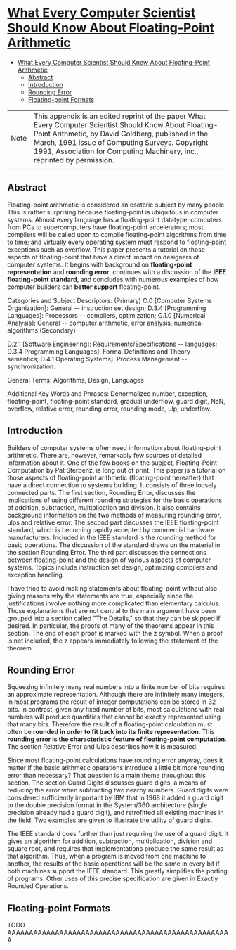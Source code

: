# [What Every Computer Scientist Should Know About Floating-Point Arithmetic](https://docs.oracle.com/cd/E19957-01/806-3568/ncg_goldberg.html)

- [What Every Computer Scientist Should Know About Floating-Point Arithmetic](#what-every-computer-scientist-should-know-about-floating-point-arithmetic)
  - [Abstract](#abstract)
  - [Introduction](#introduction)
  - [Rounding Error](#rounding-error)
  - [Floating-point Formats](#floating-point-formats)

|||
|-|-|
Note|This appendix is an edited reprint of the paper What Every Computer Scientist Should Know About Floating-Point Arithmetic, by David Goldberg, published in the March, 1991 issue of Computing Surveys. Copyright 1991, Association for Computing Machinery, Inc., reprinted by permission.
|||

## Abstract

Floating-point arithmetic is considered an esoteric subject by many people. This is rather surprising because floating-point is ubiquitous in computer systems. Almost every language has a floating-point datatype; computers from PCs to supercomputers have floating-point accelerators; most compilers will be called upon to compile floating-point algorithms from time to time; and virtually every operating system must respond to floating-point exceptions such as overflow. This paper presents a tutorial on those aspects of floating-point that have a direct impact on designers of computer systems. It begins with background on **floating-point representation** and **rounding error**, continues with a discussion of the **IEEE floating-point standard**, and concludes with numerous examples of how computer builders can **better support** floating-point.

Categories and Subject Descriptors: (Primary) C.0 [Computer Systems Organization]: General -- instruction set design; D.3.4 [Programming Languages]: Processors -- compilers, optimization; G.1.0 [Numerical Analysis]: General -- computer arithmetic, error analysis, numerical algorithms (Secondary)

D.2.1 [Software Engineering]: Requirements/Specifications -- languages; D.3.4 Programming Languages]: Formal Definitions and Theory -- semantics; D.4.1 Operating Systems]: Process Management -- synchronization.

General Terms: Algorithms, Design, Languages

Additional Key Words and Phrases: Denormalized number, exception, floating-point, floating-point standard, gradual underflow, guard digit, NaN, overflow, relative error, rounding error, rounding mode, ulp, underflow.

## Introduction

Builders of computer systems often need information about floating-point arithmetic. There are, however, remarkably few sources of detailed information about it. One of the few books on the subject, Floating-Point Computation by Pat Sterbenz, is long out of print. This paper is a tutorial on those aspects of floating-point arithmetic (floating-point hereafter) that have a direct connection to systems building. It consists of three loosely connected parts. The first section, Rounding Error, discusses the implications of using different rounding strategies for the basic operations of addition, subtraction, multiplication and division. It also contains background information on the two methods of measuring rounding error, ulps and relative error. The second part discusses the IEEE floating-point standard, which is becoming rapidly accepted by commercial hardware manufacturers. Included in the IEEE standard is the rounding method for basic operations. The discussion of the standard draws on the material in the section Rounding Error. The third part discusses the connections between floating-point and the design of various aspects of computer systems. Topics include instruction set design, optimizing compilers and exception handling.

I have tried to avoid making statements about floating-point without also giving reasons why the statements are true, especially since the justifications involve nothing more complicated than elementary calculus. Those explanations that are not central to the main argument have been grouped into a section called "The Details," so that they can be skipped if desired. In particular, the proofs of many of the theorems appear in this section. The end of each proof is marked with the z symbol. When a proof is not included, the z appears immediately following the statement of the theorem.

## Rounding Error

Squeezing infinitely many real numbers into a finite number of bits requires an approximate representation. Although there are infinitely many integers, in most programs the result of integer computations can be stored in 32 bits. In contrast, given any fixed number of bits, most calculations with real numbers will produce quantities that cannot be exactly represented using that many bits. Therefore the result of a floating-point calculation must often be **rounded in order to fit back into its finite representation**. This **rounding error is the characteristic feature of floating-point computation**. The section Relative Error and Ulps describes how it is measured.

Since most floating-point calculations have rounding error anyway, does it matter if the basic arithmetic operations introduce a little bit more rounding error than necessary? That question is a main theme throughout this section. The section Guard Digits discusses guard digits, a means of reducing the error when subtracting two nearby numbers. Guard digits were considered sufficiently important by IBM that in 1968 it added a guard digit to the double precision format in the System/360 architecture (single precision already had a guard digit), and retrofitted all existing machines in the field. Two examples are given to illustrate the utility of guard digits.

The IEEE standard goes further than just requiring the use of a guard digit. It gives an algorithm for addition, subtraction, multiplication, division and square root, and requires that implementations produce the same result as that algorithm. Thus, when a program is moved from one machine to another, the results of the basic operations will be the same in every bit if both machines support the IEEE standard. This greatly simplifies the porting of programs. Other uses of this precise specification are given in Exactly Rounded Operations.

## Floating-point Formats






TODO AAAAAAAAAAAAAAAAAAAAAAAAAAAAAAAAAAAAAAAAAAAAAAAAAAAA